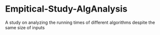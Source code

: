 # Empitical-Study-AlgAnalysis
A study on analyzing the running times of different algorithms despite the same size of inputs
